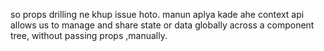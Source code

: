 so props drilling ne khup issue hoto.
 manun aplya kade ahe context api
 allows us to manage and share state or data globally across a component tree,
 without passing props ,manually.

 